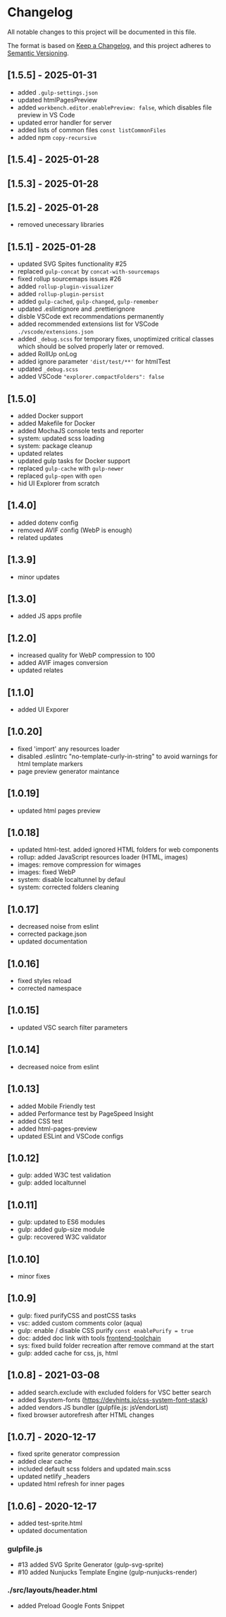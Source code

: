 # Changelog

All notable changes to this project will be documented in this file.

The format is based on [Keep a Changelog](https://keepachangelog.com/en/1.0.0/),
and this project adheres to [Semantic Versioning](https://semver.org/spec/v2.0.0.html).

<!-- ## [1.5.6] - YYYY-MM-DD -->

## [1.5.5] - 2025-01-31

- added `.gulp-settings.json`
- updated htmlPagesPreview
- added `workbench.editor.enablePreview: false`, which disables file preview in VS Code
- updated error handler for server
- added lists of common files `const listCommonFiles`
- added npm `copy-recursive`

## [1.5.4] - 2025-01-28
## [1.5.3] - 2025-01-28
## [1.5.2] - 2025-01-28

- removed unecessary libraries

## [1.5.1] - 2025-01-28

- updated SVG Spites functionality #25
- replaced `gulp-concat` by `concat-with-sourcemaps`
- fixed rollup sourcemaps issues #26
- added `rollup-plugin-visualizer`
- added `rollup-plugin-persist`
- added `gulp-cached`, `gulp-changed`, `gulp-remember`
- updated .eslintignore and .prettierignore
- disble VSCode ext recommendations permanently
- added recommended extensions list for VSCode `./vscode/extensions.json`
- added `_debug.scss` for temporary fixes, unoptimized critical classes which should be solved properly later or removed.
- added RollUp onLog
- added ignore parameter `'dist/test/**'` for htmlTest
- updated `_debug.scss`
- added VSCode `"explorer.compactFolders": false`


## [1.5.0]

- added Docker support
- added Makefile for Docker
- added MochaJS console tests and reporter
- system: updated scss loading
- system: package cleanup
- updated relates
- updated gulp tasks for Docker support
- replaced `gulp-cache` with `gulp-newer`
- replaced `gulp-open` with `open`
- hid UI Explorer from scratch

## [1.4.0]

- added dotenv config
- removed AVIF config (WebP is enough)
- related updates

## [1.3.9]

- minor updates

## [1.3.0]

- added JS apps profile

## [1.2.0]

- increased quality for WebP compression to 100
- added AVIF images conversion
- updated relates

## [1.1.0]

- added UI Exporer

## [1.0.20]
- fixed 'import' any resources loader
- disabled .eslintrc "no-template-curly-in-string" to avoid warnings for html template markers
- page preview generator maintance

## [1.0.19]
- updated html pages preview

## [1.0.18]
- updated html-test. added ignored HTML folders for web components
- rollup: added JavaScript resources loader (HTML, images)
- images: remove compression for wimages
- images: fixed WebP
- system: disable localtunnel by defaul
- system: corrected folders cleaning

## [1.0.17]

- decreased noise from eslint
- corrected package.json
- updated documentation

## [1.0.16]

- fixed styles reload
- corrected namespace

## [1.0.15]

- updated VSC search filter parameters


## [1.0.14]

- decreased noice from eslint

## [1.0.13]

- added Mobile Friendly test
- added Performance test by PageSpeed Insight
- added CSS test
- added html-pages-preview
- updated ESLint and VSCode configs


## [1.0.12]

- gulp: added W3C test validation
- gulp: added localtunnel

## [1.0.11]

- gulp: updated to ES6 modules
- gulp: added gulp-size module
- gulp: recovered W3C validator

## [1.0.10]

- minor fixes

## [1.0.9]

- gulp: fixed purifyCSS and postCSS tasks
- vsc: added custom comments color (aqua)
- gulp: enable / disable CSS purify `const enablePurify = true`
- doc: added doc link with tools  [frontend-toolchain](https://github.com/frontend-layers/frontend-toolchain)
- sys: fixed build folder recreation after remove command at the start
- gulp: added cache for css, js, html

## [1.0.8] - 2021-03-08

- added search.exclude with excluded folders for VSC better search
- added $system-fonts (https://devhints.io/css-system-font-stack)
- added vendors JS bundler (gulpfile.js: jsVendorList)
- fixed browser autorefresh after HTML changes

## [1.0.7] - 2020-12-17

- fixed sprite generator compression
- added clear cache
- included default scss folders and updated main.scss
- updated netlify _headers
- updated html refresh for inner pages

## [1.0.6] - 2020-12-17

- added test-sprite.html
- updated documentation

### gulpfile.js

- #13 added SVG Sprite Generator (gulp-svg-sprite)
- #10 added Nunjucks Template Engine (gulp-nunjucks-render)

### ./src/layouts/header.html

- added Preload Google Fonts Snippet





